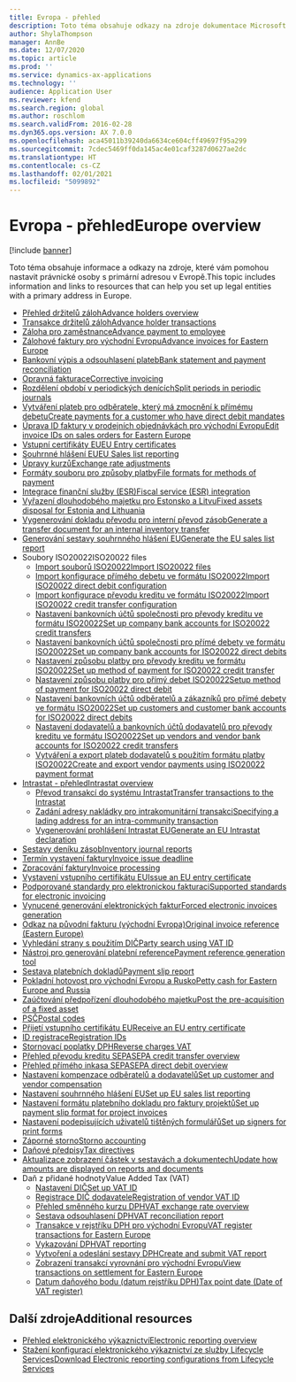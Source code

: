 ```yaml
---
title: Evropa - přehled
description: Toto téma obsahuje odkazy na zdroje dokumentace Microsoft Dynamics 365 Finance pro Evropu.
author: ShylaThompson
manager: AnnBe
ms.date: 12/07/2020
ms.topic: article
ms.prod: ''
ms.service: dynamics-ax-applications
ms.technology: ''
audience: Application User
ms.reviewer: kfend
ms.search.region: global
ms.author: roschlom
ms.search.validFrom: 2016-02-28
ms.dyn365.ops.version: AX 7.0.0
ms.openlocfilehash: aca45011b39240da6634ce604cff49697f95a299
ms.sourcegitcommit: 7cdec5469ff0da145ac4e01caf3287d0627ae2dc
ms.translationtype: HT
ms.contentlocale: cs-CZ
ms.lasthandoff: 02/01/2021
ms.locfileid: "5099892"
---
```

# <a name="europe-overview"></a><span data-ttu-id="e39ee-103">Evropa - přehled</span><span class="sxs-lookup"><span data-stu-id="e39ee-103">Europe overview</span></span>

[!include [banner](../includes/banner.md)]

<span data-ttu-id="e39ee-104">Toto téma obsahuje informace a odkazy na zdroje, které vám pomohou nastavit právnické osoby s primární adresou v Evropě.</span><span class="sxs-lookup"><span data-stu-id="e39ee-104">This topic includes information and links to resources that can help you set up legal entities with a primary address in Europe.</span></span> 

- [<span data-ttu-id="e39ee-105">Přehled držitelů záloh</span><span class="sxs-lookup"><span data-stu-id="e39ee-105">Advance holders overview</span></span>](emea-advance-holders.md)
 - [<span data-ttu-id="e39ee-106">Transakce držitelů záloh</span><span class="sxs-lookup"><span data-stu-id="e39ee-106">Advance holder transactions</span></span>](emea-advance-holders-transactions.md)
 - [<span data-ttu-id="e39ee-107">Záloha pro zaměstnance</span><span class="sxs-lookup"><span data-stu-id="e39ee-107">Advance payment to employee</span></span>](tasks/advance-payment-employee.md)
- [<span data-ttu-id="e39ee-108">Zálohové faktury pro východní Evropu</span><span class="sxs-lookup"><span data-stu-id="e39ee-108">Advance invoices for Eastern Europe</span></span>](emea-advance-invoice.md)
- [<span data-ttu-id="e39ee-109">Bankovní výpis a odsouhlasení plateb</span><span class="sxs-lookup"><span data-stu-id="e39ee-109">Bank statement and payment reconciliation</span></span>](emea-bank-reconciliation.md)
- [<span data-ttu-id="e39ee-110">Opravná fakturace</span><span class="sxs-lookup"><span data-stu-id="e39ee-110">Corrective invoicing</span></span>](emea-corrective-invoice.md)
- [<span data-ttu-id="e39ee-111">Rozdělení období v periodických denících</span><span class="sxs-lookup"><span data-stu-id="e39ee-111">Split periods in periodic journals</span></span>](emea-create-post-periodic-journals.md)
- [<span data-ttu-id="e39ee-112">Vytváření plateb pro odběratele, který má zmocnění k přímému debetu</span><span class="sxs-lookup"><span data-stu-id="e39ee-112">Create payments for a customer who have direct debit mandates</span></span>](tasks/create-payments-customers-who-have-direct-debit-mandates.md)
- [<span data-ttu-id="e39ee-113">Úprava ID faktury v prodejních objednávkách pro východní Evropu</span><span class="sxs-lookup"><span data-stu-id="e39ee-113">Edit invoice IDs on sales orders for Eastern Europe</span></span>](emea-edit-invoice-id-sales-orders.md)
- [<span data-ttu-id="e39ee-114">Vstupní certifikáty EU</span><span class="sxs-lookup"><span data-stu-id="e39ee-114">EU Entry certificates</span></span>](emea-entry-certificates.md)
- [<span data-ttu-id="e39ee-115">Souhrnné hlášení EU</span><span class="sxs-lookup"><span data-stu-id="e39ee-115">EU Sales list reporting</span></span>](emea-eu-sales-list.md)
- [<span data-ttu-id="e39ee-116">Úpravy kurzů</span><span class="sxs-lookup"><span data-stu-id="e39ee-116">Exchange rate adjustments</span></span>](emea-exchange-rate-adjustments.md)
- [<span data-ttu-id="e39ee-117">Formáty souboru pro způsoby platby</span><span class="sxs-lookup"><span data-stu-id="e39ee-117">File formats for methods of payment</span></span>](emea-select-file-formats-for-the-method-of-payments.md)
- [<span data-ttu-id="e39ee-118">Integrace finanční služby (ESR)</span><span class="sxs-lookup"><span data-stu-id="e39ee-118">Fiscal service (ESR) integration</span></span>](emea-fiscal-service-integration.md)
- [<span data-ttu-id="e39ee-119">Vyřazení dlouhodobého majetku pro Estonsko a Litvu</span><span class="sxs-lookup"><span data-stu-id="e39ee-119">Fixed assets disposal for Estonia and Lithuania</span></span>](emea-credit-note-reverse-fixed-asset-sale.md)
- [<span data-ttu-id="e39ee-120">Vygenerování dokladu převodu pro interní převod zásob</span><span class="sxs-lookup"><span data-stu-id="e39ee-120">Generate a transfer document for an internal inventory transfer</span></span>](tasks/transfer-document-internal-inventory-transfer.md)
- [<span data-ttu-id="e39ee-121">Generování sestavy souhrnného hlášení EU</span><span class="sxs-lookup"><span data-stu-id="e39ee-121">Generate the EU sales list report</span></span>](tasks/eur-00011-eu-sales-list-report.md)
- <span data-ttu-id="e39ee-122">Soubory ISO20022</span><span class="sxs-lookup"><span data-stu-id="e39ee-122">ISO20022 files</span></span>
  - [<span data-ttu-id="e39ee-123">Import souborů ISO20022</span><span class="sxs-lookup"><span data-stu-id="e39ee-123">Import ISO20022 files</span></span>](emea-ISO20022-file-formats.md)
  - [<span data-ttu-id="e39ee-124">Import konfigurace přímého debetu ve formátu ISO20022</span><span class="sxs-lookup"><span data-stu-id="e39ee-124">Import ISO20022 direct debit configuration</span></span>](tasks/import-iso20022-direct-debit-configuration.md)
  - [<span data-ttu-id="e39ee-125">Import konfigurace převodu kreditu ve formátu ISO20022</span><span class="sxs-lookup"><span data-stu-id="e39ee-125">Import ISO20022 credit transfer configuration</span></span>](tasks/import-iso20022-credit-transfer-configuration.md)
  - [<span data-ttu-id="e39ee-126">Nastavení bankovních účtů společnosti pro převody kreditu ve formátu ISO20022</span><span class="sxs-lookup"><span data-stu-id="e39ee-126">Set up company bank accounts for ISO20022 credit transfers</span></span>](tasks/set-up-company-bank-accounts-iso20022-credit-transfers.md)
  - [<span data-ttu-id="e39ee-127">Nastavení bankovních účtů společnosti pro přímé debety ve formátu ISO20022</span><span class="sxs-lookup"><span data-stu-id="e39ee-127">Set up company bank accounts for ISO20022 direct debits</span></span>](tasks/set-up-company-bank-accounts-iso20022-direct-debits.md)
  - [<span data-ttu-id="e39ee-128">Nastavení způsobu platby pro převody kreditu ve formátu ISO20022</span><span class="sxs-lookup"><span data-stu-id="e39ee-128">Set up method of payment for ISO20022 credit transfer</span></span>](tasks/set-up-method-payment-iso20022-credit-transfer.md)
  - [<span data-ttu-id="e39ee-129">Nastavení způsobu platby pro přímý debet ISO20022</span><span class="sxs-lookup"><span data-stu-id="e39ee-129">Setup method of payment for ISO20022 direct debit</span></span>](tasks/setup-method-payment-iso20022-direct-debit.md)
  - [<span data-ttu-id="e39ee-130">Nastavení bankovních účtů odběratelů a zákazníků pro přímé debety ve formátu ISO20022</span><span class="sxs-lookup"><span data-stu-id="e39ee-130">Set up customers and customer bank accounts for ISO20022 direct debits</span></span>](tasks/set-up-bank-accounts-iso20022-direct-debits.md)
  - [<span data-ttu-id="e39ee-131">Nastavení dodavatelů a bankovních účtů dodavatelů pro převody kreditu ve formátu ISO20022</span><span class="sxs-lookup"><span data-stu-id="e39ee-131">Set up vendors and vendor bank accounts for ISO20022 credit transfers</span></span>](tasks/set-up-vendor-iso20022-credit-transfers.md)
  - [<span data-ttu-id="e39ee-132">Vytváření a export plateb dodavatelů s použitím formátu platby ISO20022</span><span class="sxs-lookup"><span data-stu-id="e39ee-132">Create and export vendor payments using ISO20022 payment format</span></span>](tasks/create-export-vendor-payments-iso20022-payment-format.md)
- [<span data-ttu-id="e39ee-133">Intrastat - přehled</span><span class="sxs-lookup"><span data-stu-id="e39ee-133">Intrastat overview</span></span>](emea-intrastat.md)
  - [<span data-ttu-id="e39ee-134">Převod transakcí do systému Intrastat</span><span class="sxs-lookup"><span data-stu-id="e39ee-134">Transfer transactions to the Intrastat</span></span>](tasks/transfer-transactions-intrastat.md)
  - [<span data-ttu-id="e39ee-135">Zadání adresy nakládky pro intrakomunitární transakci</span><span class="sxs-lookup"><span data-stu-id="e39ee-135">Specifying a lading address for an intra-community transaction</span></span>](tasks/eur-00002-specify-lading-address-intra-community.md)
  - [<span data-ttu-id="e39ee-136">Vygenerování prohlášení Intrastat EU</span><span class="sxs-lookup"><span data-stu-id="e39ee-136">Generate an EU Intrastat declaration</span></span>](tasks/eur-00002-eu-intrastat-declaration.md)
- [<span data-ttu-id="e39ee-137">Sestavy deníku zásob</span><span class="sxs-lookup"><span data-stu-id="e39ee-137">Inventory journal reports</span></span>](emea-set-up-report-inventory-journal-names.md)
- [<span data-ttu-id="e39ee-138">Termín vystavení faktury</span><span class="sxs-lookup"><span data-stu-id="e39ee-138">Invoice issue deadline</span></span>](emea-invoice-issue-deadline.md)
- [<span data-ttu-id="e39ee-139">Zpracování faktury</span><span class="sxs-lookup"><span data-stu-id="e39ee-139">Invoice processing</span></span>](emea-invoice-processing.md)
- [<span data-ttu-id="e39ee-140">Vystavení vstupního certifikátu EU</span><span class="sxs-lookup"><span data-stu-id="e39ee-140">Issue an EU entry certificate</span></span>](tasks/eur-00012-issue-eu-entry-certificate.md)
- [<span data-ttu-id="e39ee-141">Podporované standardy pro elektronickou fakturaci</span><span class="sxs-lookup"><span data-stu-id="e39ee-141">Supported standards for electronic invoicing</span></span>](emea-oioubl-standards-electronic-invoicing.md)
- [<span data-ttu-id="e39ee-142">Vynucené generování elektronických faktur</span><span class="sxs-lookup"><span data-stu-id="e39ee-142">Forced electronic invoices generation</span></span>](emea-eur-forced-einvoices.md)
- [<span data-ttu-id="e39ee-143">Odkaz na původní fakturu (východní Evropa)</span><span class="sxs-lookup"><span data-stu-id="e39ee-143">Original invoice reference (Eastern Europe)</span></span>](tasks/ee-00004-original-invoice-reference.md)
- [<span data-ttu-id="e39ee-144">Vyhledání strany s použitím DIČ</span><span class="sxs-lookup"><span data-stu-id="e39ee-144">Party search using VAT ID</span></span>](tasks/eur-00015-party-search-vat-id.md)
- [<span data-ttu-id="e39ee-145">Nástroj pro generování platební reference</span><span class="sxs-lookup"><span data-stu-id="e39ee-145">Payment reference generation tool</span></span>](tasks/ee-00015-payment-reference-generation-tool.md)
- [<span data-ttu-id="e39ee-146">Sestava platebních dokladů</span><span class="sxs-lookup"><span data-stu-id="e39ee-146">Payment slip report</span></span>](emea-eur-payment-slip-report-giro.md)
- [<span data-ttu-id="e39ee-147">Pokladní hotovost pro východní Evropu a Rusko</span><span class="sxs-lookup"><span data-stu-id="e39ee-147">Petty cash for Eastern Europe and Russia</span></span>](emea-petty-cash.md)
- [<span data-ttu-id="e39ee-148">Zaúčtování předpořízení dlouhodobého majetku</span><span class="sxs-lookup"><span data-stu-id="e39ee-148">Post the pre-acquisition of a fixed asset</span></span>](emea-pre-acquisition-acquisition-fixed-asset.md)
- [<span data-ttu-id="e39ee-149">PSČ</span><span class="sxs-lookup"><span data-stu-id="e39ee-149">Postal codes</span></span>](emea-import-create-postal-codes-manually.md)
- [<span data-ttu-id="e39ee-150">Přijetí vstupního certifikátu EU</span><span class="sxs-lookup"><span data-stu-id="e39ee-150">Receive an EU entry certificate</span></span>](tasks/eur-00012-receive-eu-entry-certificate.md)
- [<span data-ttu-id="e39ee-151">ID registrace</span><span class="sxs-lookup"><span data-stu-id="e39ee-151">Registration IDs</span></span>](emea-registration-ids.md)
- [<span data-ttu-id="e39ee-152">Stornovací poplatky DPH</span><span class="sxs-lookup"><span data-stu-id="e39ee-152">Reverse charges VAT</span></span>](emea-reverse-charge.md)
- [<span data-ttu-id="e39ee-153">Přehled převodu kreditu SEPA</span><span class="sxs-lookup"><span data-stu-id="e39ee-153">SEPA credit transfer overview</span></span>](../accounts-payable/sepa-credit-transfer.md)
- [<span data-ttu-id="e39ee-154">Přehled přímého inkasa SEPA</span><span class="sxs-lookup"><span data-stu-id="e39ee-154">SEPA direct debit overview</span></span>](../accounts-receivable/sepa-direct-debit-overview.md)
- [<span data-ttu-id="e39ee-155">Nastavení kompenzace odběratelů a dodavatelů</span><span class="sxs-lookup"><span data-stu-id="e39ee-155">Set up customer and vendor compensation</span></span>](emea-compensation-customer-vendor-transactions.md)
- [<span data-ttu-id="e39ee-156">Nastavení souhrnného hlášení EU</span><span class="sxs-lookup"><span data-stu-id="e39ee-156">Set up EU sales list reporting</span></span>](tasks/eur-00011-eu-sales-list-reporting.md)
- [<span data-ttu-id="e39ee-157">Nastavení formátu platebního dokladu pro faktury projektů</span><span class="sxs-lookup"><span data-stu-id="e39ee-157">Set up payment slip format for project invoices</span></span>](tasks/set-up-payment-slip-format-project-invoices.md)
- [<span data-ttu-id="e39ee-158">Nastavení podepisujících uživatelů tištěných formulářů</span><span class="sxs-lookup"><span data-stu-id="e39ee-158">Set up signers for print forms</span></span>](emea-set-up-signers-for-printing-forms.md)
- [<span data-ttu-id="e39ee-159">Záporné storno</span><span class="sxs-lookup"><span data-stu-id="e39ee-159">Storno accounting</span></span>](emea-storno.md)
- [<span data-ttu-id="e39ee-160">Daňové předpisy</span><span class="sxs-lookup"><span data-stu-id="e39ee-160">Tax directives</span></span>](emea-tax-directives.md)
- [<span data-ttu-id="e39ee-161">Aktualizace zobrazení částek v sestavách a dokumentech</span><span class="sxs-lookup"><span data-stu-id="e39ee-161">Update how amounts are displayed on reports and documents</span></span>](emea-amount-printing-forms.md)
- <span data-ttu-id="e39ee-162">Daň z přidané hodnoty</span><span class="sxs-lookup"><span data-stu-id="e39ee-162">Value Added Tax (VAT)</span></span>
  - [<span data-ttu-id="e39ee-163">Nastavení DIČ</span><span class="sxs-lookup"><span data-stu-id="e39ee-163">Set up VAT ID</span></span>](tasks/eur-00015-vat-id.md)
  - [<span data-ttu-id="e39ee-164">Registrace DIČ dodavatele</span><span class="sxs-lookup"><span data-stu-id="e39ee-164">Registration of vendor VAT ID</span></span>](tasks/eur-00015-registration-vendor-vat-id.md)
  - [<span data-ttu-id="e39ee-165">Přehled směnného kurzu DPH</span><span class="sxs-lookup"><span data-stu-id="e39ee-165">VAT exchange rate overview</span></span>](emea-vat-exchange-rate.md)
  - [<span data-ttu-id="e39ee-166">Sestava odsouhlasení DPH</span><span class="sxs-lookup"><span data-stu-id="e39ee-166">VAT reconciliation report</span></span>](tasks/eur-00018-vat-reconciliation-report.md)
  - [<span data-ttu-id="e39ee-167">Transakce v rejstříku DPH pro východní Evropu</span><span class="sxs-lookup"><span data-stu-id="e39ee-167">VAT register transactions for Eastern Europe</span></span>](emea-vat-register-transactions.md)
  - [<span data-ttu-id="e39ee-168">Vykazování DPH</span><span class="sxs-lookup"><span data-stu-id="e39ee-168">VAT reporting</span></span>](emea-vat-reporting.md)
  - [<span data-ttu-id="e39ee-169">Vytvoření a odeslání sestavy DPH</span><span class="sxs-lookup"><span data-stu-id="e39ee-169">Create and submit VAT report</span></span>](tasks/create-submit-vat-report.md)
  - [<span data-ttu-id="e39ee-170">Zobrazení transakcí vyrovnání pro východní Evropu</span><span class="sxs-lookup"><span data-stu-id="e39ee-170">View transactions on settlement for Eastern Europe</span></span>](emea-transactions-settlement-form.md)
  - [<span data-ttu-id="e39ee-171">Datum daňového bodu (datum rejstříku DPH)</span><span class="sxs-lookup"><span data-stu-id="e39ee-171">Tax point date (Date of VAT register)</span></span>](emea-tax-point-date.md)

## <a name="additional-resources"></a><span data-ttu-id="e39ee-172">Další zdroje</span><span class="sxs-lookup"><span data-stu-id="e39ee-172">Additional resources</span></span>

- [<span data-ttu-id="e39ee-173">Přehled elektronického výkaznictví</span><span class="sxs-lookup"><span data-stu-id="e39ee-173">Electronic reporting overview</span></span>](../../dev-itpro/analytics/general-electronic-reporting.md)
- [<span data-ttu-id="e39ee-174">Stažení konfigurací elektronického výkaznictví ze služby Lifecycle Services</span><span class="sxs-lookup"><span data-stu-id="e39ee-174">Download Electronic reporting configurations from Lifecycle Services</span></span>](../../dev-itpro/analytics/download-electronic-reporting-configuration-lcs.md)

